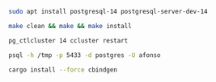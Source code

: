 ```bash
sudo apt install postgresql-14 postgresql-server-dev-14
```

```bash
make clean && make && make install
```

```bash
pg_ctlcluster 14 ccluster restart
```

```bash
psql -h /tmp -p 5433 -d postgres -U afonso
```

```bash
cargo install --force cbindgen
```
